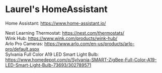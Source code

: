 # Laurel's HomeAssistant

Home Assistant: https://www.home-assistant.io/

Nest Learning Thermostat: https://nest.com/thermostats/
</br>
Wink Hub: https://www.wink.com/products/wink-hub/
</br>
Arlo Pro Cameras: https://www.arlo.com/en-us/products/arlo-pro/default.aspx
</br>
Sylvania Full Color A19 LED Smart Light Bulb: https://www.homedepot.com/p/Sylvania-SMART-ZigBee-Full-Color-A19-LED-Smart-Light-Bulb-73693/302789571
